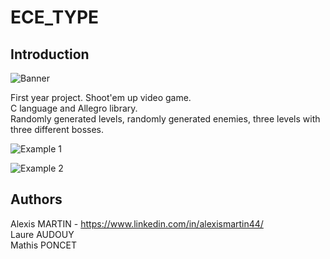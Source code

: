 # ECE_TYPE

## Introduction

![Banner](https://res.cloudinary.com/dfyai7wga/image/upload/v1636588732/ECE_TYPE/Capture_q8hgby.png)

First year project. Shoot'em up video game. \
C language and Allegro library. \
Randomly generated levels, randomly generated enemies, three levels with three different bosses.

![Example 1](https://res.cloudinary.com/dfyai7wga/image/upload/v1636588755/ECE_TYPE/Capture_doew8a.png)

![Example 2](https://res.cloudinary.com/dfyai7wga/image/upload/v1636588780/ECE_TYPE/Capture_hdvfoh.png)

## Authors

Alexis MARTIN - https://www.linkedin.com/in/alexismartin44/ \
Laure AUDOUY \
Mathis PONCET